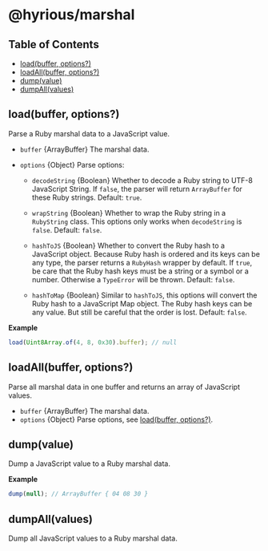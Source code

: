 # @hyrious/marshal

## Table of Contents

- [load(buffer, options?)](#loadbuffer-options)
- [loadAll(buffer, options?)](#loadallbuffer-options)
- [dump(value)](#dumpbuffer)
- [dumpAll(values)](#dumpallvalues)

## load(buffer, options?)

Parse a Ruby marshal data to a JavaScript value.

- `buffer` {ArrayBuffer} The marshal data.
- `options` {Object} Parse options:

  - `decodeString` {Boolean} Whether to decode a Ruby string to UTF-8 JavaScript String.
    If `false`, the parser will return `ArrayBuffer` for these Ruby strings.
    Default: `true`.

  - `wrapString` {Boolean} Whether to wrap the Ruby string in a `RubyString` class.
    This options only works when `decodeString` is `false`.
    Default: `false`.

  - `hashToJS` {Boolean} Whether to convert the Ruby hash to a JavaScript object.
    Because Ruby hash is ordered and its keys can be any type, the parser returns a `RubyHash` wrapper by default.
    If `true`, be care that the Ruby hash keys must be a string or a symbol or a number. Otherwise a `TypeError` will be thrown.
    Default: `false`.

  - `hashToMap` {Boolean} Similar to `hashToJS`, this options will convert the Ruby hash to a JavaScript Map object.
    The Ruby hash keys can be any value. But still be careful that the order is lost.
    Default: `false`.

**Example**

```js
load(Uint8Array.of(4, 8, 0x30).buffer); // null
```

## loadAll(buffer, options?)

Parse all marshal data in one buffer and returns an array of JavaScript values.

- `buffer` {ArrayBuffer} The marshal data.
- `options` {Object} Parse options, see [load(buffer, options?)](#loadbuffer-options).

## dump(value)

Dump a JavaScript value to a Ruby marshal data.

**Example**

```js
dump(null); // ArrayBuffer { 04 08 30 }
```

## dumpAll(values)

Dump all JavaScript values to a Ruby marshal data.
